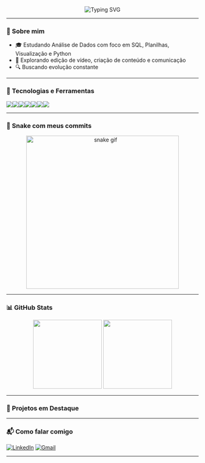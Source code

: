 <!-- Banner animado ou frase -->
<div align="center">
  <img src="https://readme-typing-svg.herokuapp.com?font=Fira+Code&duration=3000&pause=1000&color=00008B&center=true&vCenter=true&multiline=true&width=600&height=80&lines=Ol%C3%A1%2C+sou+o+Vinicius!;Apaixonado+por+dados%2C+tecnologia+e+games!+%F0%9F%9A%80" alt="Typing SVG" />
</div>

---

### 👋 Sobre mim

- 🎓 Estudando Análise de Dados com foco em SQL, Planilhas, Visualização e Python
- 🎯 Explorando edição de vídeo, criação de conteúdo e comunicação
- 🔍 Buscando evolução constante

---

### 🚀 Tecnologias e Ferramentas

<div style="display: flex; flex-wrap: wrap;" align="center">
  <img src="https://img.shields.io/badge/SQL-025E8C?style=for-the-badge&logo=postgresql&logoColor=white" />
  <img src="https://img.shields.io/badge/Google%20Sheets-34A853?style=for-the-badge&logo=googlesheets&logoColor=white" />
  <img src="https://img.shields.io/badge/Excel-217346?style=for-the-badge&logo=microsoft-excel&logoColor=white" />
  <img src="https://img.shields.io/badge/Power%20BI-F2C811?style=for-the-badge&logo=powerbi&logoColor=black" /> 
  <img src="https://img.shields.io/badge/Tableau-E97627?style=for-the-badge&logo=tableau&logoColor=white" /> 
  <img src="https://img.shields.io/badge/Python-3776AB?style=for-the-badge&logo=python&logoColor=white" /> 
  <img src="https://img.shields.io/badge/R-276DC3?style=for-the-badge&logo=r&logoColor=white" /> 
</div>

---

### 🐍 Snake com meus commits

<div align="center">
  <img src="https://raw.githubusercontent.com/viniromao159/viniromao159/output/github-contribution-grid-snake.svg" alt="snake gif" width="400" />
</div>

---

### 📊 GitHub Stats

<div align="center">
  <img height="180em" src="https://github-readme-stats.vercel.app/api?username=viniromao159&show_icons=true&theme=radical" />
  <img height="180em" src="https://github-readme-stats.vercel.app/api/top-langs/?username=viniromao159&layout=compact&langs_count=8&theme=radical" />
</div>

---

### 📂 Projetos em Destaque

---

### 📬 Como falar comigo

[![LinkedIn](https://img.shields.io/badge/LinkedIn-blue?style=for-the-badge&logo=linkedin&logoColor=white)]([https://www.linkedin.com/in/viniciuslromao/])
[![Gmail](https://img.shields.io/badge/Email-D14836?style=for-the-badge&logo=gmail&logoColor=white)](mailto:vini.romao159@gmail.com)

---
